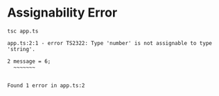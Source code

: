# Assignability Error

`tsc app.ts`

```pwsh
app.ts:2:1 - error TS2322: Type 'number' is not assignable to type 'string'.

2 message = 6;
  ~~~~~~~


Found 1 error in app.ts:2

```
